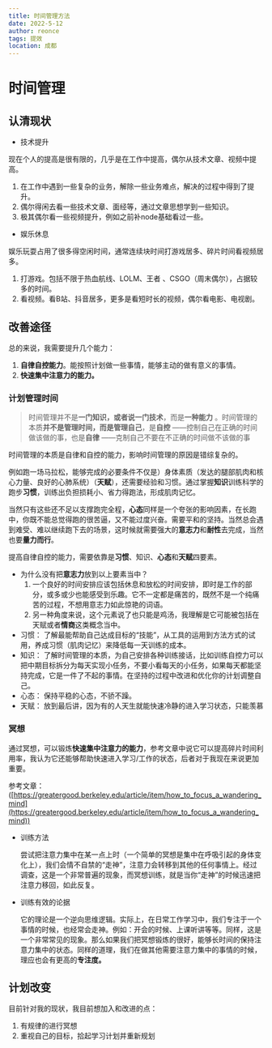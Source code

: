 ```yaml
---
title: 时间管理方法
date: 2022-5-12
author: reonce
tags: 提效
location: 成都  
---
```

# 时间管理

## 认清现状

- 技术提升

现在个人的提高是很有限的，几乎是在工作中提高，偶尔从技术文章、视频中提高。

1. 在工作中遇到一些复杂的业务，解除一些业务难点，解决的过程中得到了提升。
2. 偶尔得闲去看一些技术文章、面经等，通过文章思想学到一些知识。
3. 极其偶尔看一些视频提升，例如之前补node基础看过一些。
- 娱乐休息

娱乐玩耍占用了很多得空闲时间，通常连续块时间打游戏居多、碎片时间看视频居多。

1. 打游戏。包括不限于热血航线、LOLM、王者 、CSGO（周末偶尔），占据较多的时间。
2. 看视频。看B站、抖音居多，更多是看短时长的视频，偶尔看电影、电视剧。

## 改善途径

总的来说，我需要提升几个能力：

1. **自律自控能力**。能按照计划做一些事情，能够主动的做有意义的事情。
2. **快速集中注意力的能力。**

### 计划管理时间

> 时间管理并不是**一门知识，**或者说**一门技术**，而是**一种能力**
。时间管理的本质**并不是管理时间，而是管理自己**，是**自控**
——控制自己在正确的时间做该做的事，也是**自律**
——克制自己不要在不正确的时间做不该做的事
> 

时间管理的本质是自律和自控的能力，影响时间管理的原因是错综复杂的。

例如跑一场马拉松，能够完成的必要条件不仅是）身体素质（发达的腿部肌肉和核心力量、良好的心肺系统）（**天赋**），还需要经验和习惯。通过掌握**知识**训练科学的跑步**习惯**，训练出负担损耗小、省力得跑法，形成肌肉记忆。

当然只有这些还不足以支撑跑完全程，**心态**同样是一个夸张的影响因素，在长跑中，你既不能总觉得跑的很苦逼，又不能过度兴奋。需要平和的坚持。当然总会遇到难受、难以继续跑下去的场景，这时候就需要强大的**意志力**和**耐性**去完成，当然也要**量力而行**。

提高自律自控的能力，需要依靠是**习惯**、知识、**心态**和**天赋**四要素。

- 为什么没有把**意志力**放到以上要素当中？
    1. 一个良好的时间安排应该包括休息和放松的时间安排，即时是工作的部分，或多或少也能感受到乐趣。它不一定都是痛苦的，既然不是一个纯痛苦的过程，不想用意志力如此惊艳的词语。
    2. 另一种角度来说，这个元素说了也只能是鸡汤，我理解是它可能被包括在天赋或者**情商**这类概念当中。
- 习惯： 了解最能帮助自己达成目标的“技能”，从工具的运用到方法方式的试用，养成习惯（肌肉记忆）来降低每一天训练的成本。
- 知识： 了解时间管理的本质，为自己安排各种训练接话，比如训练自控力可以把中期目标拆分为每天实现小任务，不要小看每天的小任务，如果每天都能坚持完成，它是一件了不起的事情。在坚持的过程中改进和优化你的计划调整自己。
- 心态： 保持平稳的心态，不骄不躁。
- 天赋： 放到最后讲，因为有的人天生就能快速冷静的进入学习状态，只能羡慕

### 冥想

通过冥想，可以锻炼**快速集中注意力的能力**，参考文章中说它可以提高碎片时间利用率，我认为它还能够帮助快速进入学习/工作的状态，后者对于我现在来说更加重要。

参考文章： ([https://greatergood.berkeley.edu/article/item/how_to_focus_a_wandering_mind](https://greatergood.berkeley.edu/article/item/how_to_focus_a_wandering_mind)) 

- 训练方法
    
    尝试把注意力集中在某一点上时（一个简单的冥想是集中在呼吸引起的身体变化上），我们会情不自禁的“走神”，注意力会转移到其他的任何事情上。经过调查，这是一个非常普遍的现象，而冥想训练，就是当你“走神”的时候迅速把注意力移回，如此反复。
    
- 训练有效的论据
    
    它的理论是一个逆向思维逻辑。实际上，在日常工作学习中，我们专注于一个事情的时候，也经常会走神。例如：开会的时候、上课听讲等等。同样，这是一个非常常见的现象。那么如果我们把冥想锻炼的很好，能够长时间的保持注意力集中的状态。同样的道理，我们在做其他需要注意力集中的事情的时候，理应也会有更高的**专注度。**
    

## 计划改变

目前针对我的现状，我目前想加入和改进的点：

1. 有规律的进行冥想
2. 重视自己的目标，拾起学习计划并重新规划
